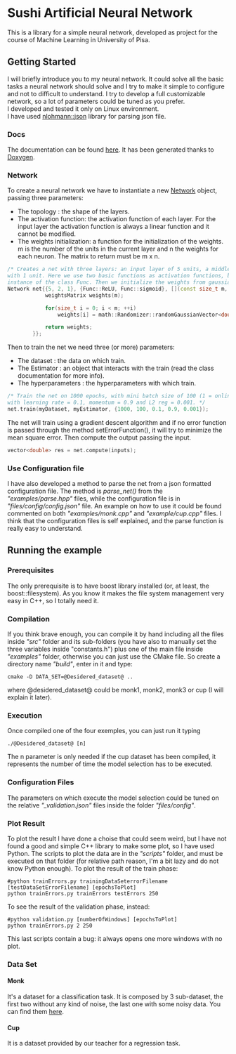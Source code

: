 # Sushi Artificial Neural Network
This is a library for a simple neural network, developed as project for the course of Machine Learning in University of Pisa.

## Getting Started
I will briefly introduce you to my neural network. It could solve all the basic tasks a neural network should solve and I try to make it simple to configure and not to difficult to understand. I try to develop a full customizable network, so a lot of parameters could be tuned as you prefer.<br/>
I developed and tested it only on Linux environment.<br/>
I have used [nlohmann::json](https://github.com/nlohmann/json) library for parsing json file.

### Docs
The documentation can be found [here](http://giulioaur.com/sann). It has been generated thanks to [Doxygen](http://www.stack.nl/~dimitri/doxygen/).

### Network
To create a neural network we have to instantiate a new [Network](http://giulioaur.com/sann/classsann_1_1Network.html) object, passing three parameters:
* The topology : the shape of the layers.
* The activation function: the activation function of each layer. For the input layer the activation function is always a linear function and it cannot be modified.
* The weights initialization: a function for the initialization of the weights. m is the number of the units in the current layer and n the weights for each neuron. The matrix to return must be m x n. 

```c++
/* Creates a net with three layers: an input layer of 5 units, a middle layer of 2 units and an output layer
with 1 unit. Here we use two basic functions as activation functions, but a new one could be created as
instance of the class Func. Then we initialize the weights from gaussian distribution. */
Network net{{5, 2, 1}, {Func::ReLU, Func::sigmoid}, [](const size_t m, const size_t n){
            weightsMatrix weights(m);

            for(size_t i = 0; i < m; ++i)
                weights[i] = math::Randomizer::randomGaussianVector<double>(0, 1./sqrt(n-1), n);

            return weights;
        }};
```

Then to train the net we need three (or more) parameters:
* The dataset : the data on which train.
* The Estimator : an object that interacts with the train (read the class documentation for more info).
* The hyperparameters : the hyperparameters with which train.

```c++
/* Train the net on 1000 epochs, with mini batch size of 100 (1 = online, numOfPatterns = batch),
with learning rate = 0.1, momentum = 0.9 and L2 reg = 0.001. */
net.train(myDataset, myEstimator, {1000, 100, 0.1, 0.9, 0.001});
```

The net will train using a gradient descent algorithm and if no error function is passed through the method setErrorFunction(), it will try to minimize the mean square error.
Then compute the output passing the input.

```c++
vector<double> res = net.compute(inputs);
```

### Use Configuration file
I have also developed a method to parse the net from a json formatted configuration file. The method is _parse_net()_ from the _"examples/parse.hpp"_ files, while the configuration file is in _"files/config/config.json"_ file. An example on how to use it could be found commented on both _"examples/monk.cpp"_ and _"example/cup.cpp"_ files. I think that the configuration files is self explained, and the parse function is really easy to understand.

## Running the example
### Prerequisites
The only prerequisite is to have boost library installed (or, at least, the boost::filesystem). As you know it makes the file system management very easy in C++, so I totally need it.

### Compilation
If you think brave enough, you can compile it by hand including all the files inside _"src"_ folder and its sub-folders (you have also to manually set the three variables inside "constants.h") plus one of the main file inside _"examples"_ folder, otherwise you can just use the CMake file. So create a directory name _"build"_, enter in it and type:

```
cmake -D DATA_SET=@Desidered_dataset@ ..
```

where @desidered\_dataset@ could be monk1, monk2, monk3 or cup (I will explain it later). 

### Execution
Once compiled one of the four exemples, you can just run it typing

```
./@Desidered_dataset@ [n]
```
The n parameter is only needed if the cup dataset has been compiled, it represents the number of time the model selection has to be executed.

### Configuration Files
The parameters on which execute the model selection could be tuned on the relative _"\_validation.json"_ files inside the folder _"files/config"_.

### Plot Result
To plot the result I have done a choise that could seem weird, but I have not found a good and simple C++ library to make some plot, so I have used Python. The scripts to plot the data are in the _"scripts"_ folder, and must be executed on that folder (for relative path reason, I'm a bit lazy and do not know Python enough). To plot the result of the train phase:

```
#python trainErrors.py trainingDataSeterrorFilename [testDataSetErrorFilename] [epochsToPlot]
python trainErrors.py trainErrors testErrors 250
```

To see the result of the validation phase, instead:

```
#python validation.py [numberOfWindows] [epochsToPlot]
python trainErrors.py 2 250
```

This last scripts contain a bug: it always opens one more windows with no plot.

### Data Set
#### Monk
It's a dataset for a classification task. It is composed by 3 sub-dataset, the first two without any kind of noise, the last one with some noisy data. You can find them [here](https://archive.ics.uci.edu/ml/datasets/MONK's+Problems).
#### Cup 
It is a dataset provided by our teacher for a regression task.
